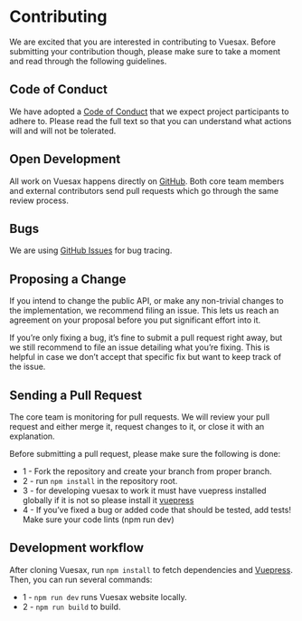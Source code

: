 
# Contributing

<box header>

We are excited that you are interested in contributing to Vuesax. Before submitting your contribution though, please make sure to take a moment and read through the following guidelines.

</box>

<box>

## Code of Conduct

We have adopted a [Code of Conduct](https://github.com/lusaxweb/vuesax/blob/master/CODE_OF_CONDUCT.md) that we expect project participants to adhere to. Please read the full text so that you can understand what actions will and will not be tolerated.

</box>

<box>

## Open Development

All work on Vuesax happens directly on [GitHub](https://github.com/lusaxweb/vuesax/issues). Both core team members and external contributors send pull requests which go through the same review process.

</box>

<box>

## Bugs

We are using [GitHub Issues](https://github.com/lusaxweb/vuesax/issues) for bug tracing.

</box>

<box>

## Proposing a Change

If you intend to change the public API, or make any non-trivial changes to the implementation, we recommend filing an issue. This lets us reach an agreement on your proposal before you put significant effort into it.

If you’re only fixing a bug, it’s fine to submit a pull request right away, but we still recommend to file an issue detailing what you’re fixing. This is helpful in case we don’t accept that specific fix but want to keep track of the issue.

</box>

<box>

## Sending a Pull Request

The core team is monitoring for pull requests. We will review your pull request and either merge it, request changes to it, or close it with an explanation.

Before submitting a pull request, please make sure the following is done:

- 1 - Fork the repository and create your branch from proper branch.
- 2 - run `npm install` in the repository root.
- 3 - for developing vuesax to work it must have vuepress installed globally if it is not so please install it [vuepress](https://vuepress.vuejs.org/guide/getting-started.html)
- 4 - If you’ve fixed a bug or added code that should be tested, add tests!
Make sure your code lints (npm run dev)

</box>

<box>

## Development workflow

After cloning Vuesax, run `npm install` to fetch dependencies and [Vuepress](https://vuepress.vuejs.org/guide/getting-started.html). Then, you can run several commands:

- 1 - `npm run dev` runs Vuesax website locally.
- 2 - `npm run build` to build.

</box>
